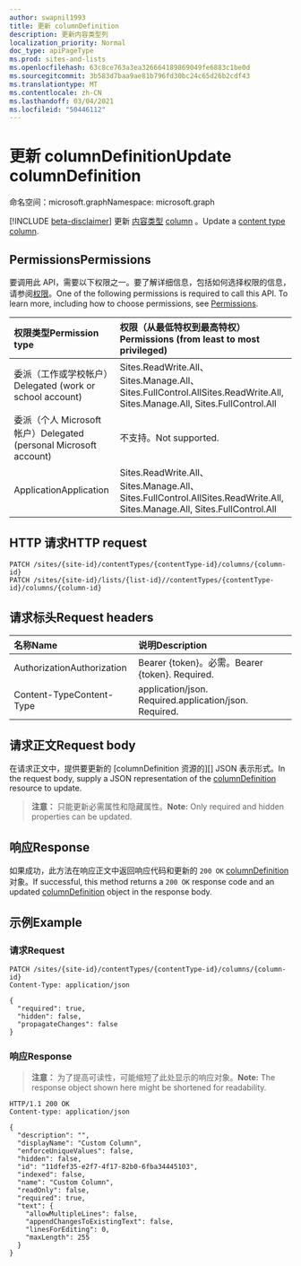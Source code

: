 ```yaml
---
author: swapnil1993
title: 更新 columnDefinition
description: 更新内容类型列
localization_priority: Normal
doc_type: apiPageType
ms.prod: sites-and-lists
ms.openlocfilehash: 63c8ce763a3ea326664189869049fe6883c1be0d
ms.sourcegitcommit: 3b583d7baa9ae81b796fd30bc24c65d26b2cdf43
ms.translationtype: MT
ms.contentlocale: zh-CN
ms.lasthandoff: 03/04/2021
ms.locfileid: "50446112"
---
```

# <a name="update-columndefinition"></a><span data-ttu-id="058bc-103">更新 columnDefinition</span><span class="sxs-lookup"><span data-stu-id="058bc-103">Update columnDefinition</span></span>
<span data-ttu-id="058bc-104">命名空间：microsoft.graph</span><span class="sxs-lookup"><span data-stu-id="058bc-104">Namespace: microsoft.graph</span></span>

[!INCLUDE [beta-disclaimer](../../includes/beta-disclaimer.md)]
<span data-ttu-id="058bc-105">更新 [内容类型][contentType] [column][columnDefinition] 。</span><span class="sxs-lookup"><span data-stu-id="058bc-105">Update a [content type][contentType] [column][columnDefinition].</span></span>
  

## <a name="permissions"></a><span data-ttu-id="058bc-106">Permissions</span><span class="sxs-lookup"><span data-stu-id="058bc-106">Permissions</span></span>  

<span data-ttu-id="058bc-p101">要调用此 API，需要以下权限之一。要了解详细信息，包括如何选择权限的信息，请参阅[权限](/graph/permissions_reference.md)。</span><span class="sxs-lookup"><span data-stu-id="058bc-p101">One of the following permissions is required to call this API. To learn more, including how to choose permissions, see [Permissions](/graph/permissions_reference.md).</span></span>

  

|<span data-ttu-id="058bc-109">权限类型</span><span class="sxs-lookup"><span data-stu-id="058bc-109">Permission type</span></span> | <span data-ttu-id="058bc-110">权限（从最低特权到最高特权）</span><span class="sxs-lookup"><span data-stu-id="058bc-110">Permissions (from least to most privileged)</span></span> |
|:--------------------|:---------------------------------------------------------|
|<span data-ttu-id="058bc-111">委派（工作或学校帐户）</span><span class="sxs-lookup"><span data-stu-id="058bc-111">Delegated (work or school account)</span></span> | <span data-ttu-id="058bc-112">Sites.ReadWrite.All、Sites.Manage.All、Sites.FullControl.All</span><span class="sxs-lookup"><span data-stu-id="058bc-112">Sites.ReadWrite.All, Sites.Manage.All, Sites.FullControl.All</span></span>  |
|<span data-ttu-id="058bc-113">委派（个人 Microsoft 帐户）</span><span class="sxs-lookup"><span data-stu-id="058bc-113">Delegated (personal Microsoft account)</span></span> | <span data-ttu-id="058bc-114">不支持。</span><span class="sxs-lookup"><span data-stu-id="058bc-114">Not supported.</span></span> |
|<span data-ttu-id="058bc-115">Application</span><span class="sxs-lookup"><span data-stu-id="058bc-115">Application</span></span> | <span data-ttu-id="058bc-116">Sites.ReadWrite.All、Sites.Manage.All、Sites.FullControl.All</span><span class="sxs-lookup"><span data-stu-id="058bc-116">Sites.ReadWrite.All, Sites.Manage.All, Sites.FullControl.All</span></span> |

  

## <a name="http-request"></a><span data-ttu-id="058bc-117">HTTP 请求</span><span class="sxs-lookup"><span data-stu-id="058bc-117">HTTP request</span></span>

<!-- {
  "blockType": "ignored"
}
-->

```http
PATCH /sites/{site-id}/contentTypes/{contentType-id}/columns/{column-id}
PATCH /sites/{site-id}/lists/{list-id}//contentTypes/{contentType-id}/columns/{column-id}
```


## <a name="request-headers"></a><span data-ttu-id="058bc-118">请求标头</span><span class="sxs-lookup"><span data-stu-id="058bc-118">Request headers</span></span>
|<span data-ttu-id="058bc-119">名称</span><span class="sxs-lookup"><span data-stu-id="058bc-119">Name</span></span>|<span data-ttu-id="058bc-120">说明</span><span class="sxs-lookup"><span data-stu-id="058bc-120">Description</span></span>|
|:---|:---|
|<span data-ttu-id="058bc-121">Authorization</span><span class="sxs-lookup"><span data-stu-id="058bc-121">Authorization</span></span>|<span data-ttu-id="058bc-p102">Bearer {token}。必需。</span><span class="sxs-lookup"><span data-stu-id="058bc-p102">Bearer {token}. Required.</span></span>|
|<span data-ttu-id="058bc-124">Content-Type</span><span class="sxs-lookup"><span data-stu-id="058bc-124">Content-Type</span></span>|<span data-ttu-id="058bc-p103">application/json. Required.</span><span class="sxs-lookup"><span data-stu-id="058bc-p103">application/json. Required.</span></span>|


## <a name="request-body"></a><span data-ttu-id="058bc-127">请求正文</span><span class="sxs-lookup"><span data-stu-id="058bc-127">Request body</span></span>

<span data-ttu-id="058bc-128">在请求正文中，提供要更新的 [columnDefinition 资源的][] JSON 表示形式。</span><span class="sxs-lookup"><span data-stu-id="058bc-128">In the request body, supply a JSON representation of the [columnDefinition][] resource to update.</span></span>  

><span data-ttu-id="058bc-129">**注意：** 只能更新必需属性和隐藏属性。</span><span class="sxs-lookup"><span data-stu-id="058bc-129">**Note:** Only required and hidden properties can be updated.</span></span>

## <a name="response"></a><span data-ttu-id="058bc-130">响应</span><span class="sxs-lookup"><span data-stu-id="058bc-130">Response</span></span>

<span data-ttu-id="058bc-131">如果成功，此方法在响应正文中返回响应代码和更新的 `200 OK` [columnDefinition][] 对象。</span><span class="sxs-lookup"><span data-stu-id="058bc-131">If successful, this method returns a `200 OK` response code and an updated [columnDefinition][] object in the response body.</span></span>

## <a name="example"></a><span data-ttu-id="058bc-132">示例</span><span class="sxs-lookup"><span data-stu-id="058bc-132">Example</span></span>

### <a name="request"></a><span data-ttu-id="058bc-133">请求</span><span class="sxs-lookup"><span data-stu-id="058bc-133">Request</span></span>
<!-- {
  "blockType": "request",
  "name": "update_contenttype_column"
}
-->
```http
PATCH /sites/{site-id}/contentTypes/{contentType-id}/columns/{column-id}
Content-Type: application/json

{
  "required": true,
  "hidden": false,
  "propagateChanges": false     
}
```

### <a name="response"></a><span data-ttu-id="058bc-134">响应</span><span class="sxs-lookup"><span data-stu-id="058bc-134">Response</span></span>
><span data-ttu-id="058bc-135">**注意：** 为了提高可读性，可能缩短了此处显示的响应对象。</span><span class="sxs-lookup"><span data-stu-id="058bc-135">**Note:** The response object shown here might be shortened for readability.</span></span>

<!-- {
  "blockType": "response",
  "truncated": true,
  "@odata.type": "microsoft.graph.columnDefinition"
}
-->
```http
HTTP/1.1 200 OK
Content-type: application/json

{
  "description": "",
  "displayName": "Custom Column",
  "enforceUniqueValues": false,
  "hidden": false,
  "id": "11dfef35-e2f7-4f17-82b0-6fba34445103",
  "indexed": false,
  "name": "Custom Column",
  "readOnly": false,
  "required": true,
  "text": {
    "allowMultipleLines": false,
    "appendChangesToExistingText": false,
    "linesForEditing": 0,
    "maxLength": 255
  }
}

```

  

[columnDefinition]: ../resources/columnDefinition.md
[contentType]: ../resources/contentType.md
